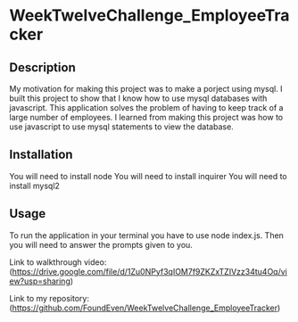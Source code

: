 # WeekTwelveChallenge_EmployeeTracker

## Description

My motivation for making this project was to make a porject using mysql. I built this project to show that I know how to use mysql databases with javascript. This application solves the problem of having to keep track of a large number of employees. I learned from making this project was how to use javascript to use mysql statements to view the database.

## Installation

You will need to install node
You will need to install inquirer
You will need to install mysql2

## Usage

To run the application in your terminal you have to use node index.js. Then you will need to answer the prompts given to you.

Link to walkthrough video: (https://drive.google.com/file/d/1Zu0NPyf3qIOM7f9ZKZxTZIVzz34tu4Oq/view?usp=sharing)

Link to my repository: (https://github.com/FoundEven/WeekTwelveChallenge_EmployeeTracker)

